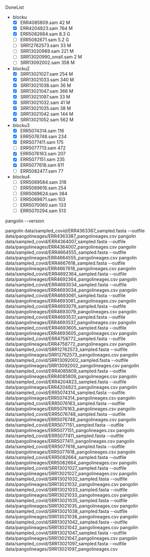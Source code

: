DoneList

- blocku
    - [x] ERR4085809.sam 42 M
    - [x] ERR4204823.sam 764 M
    - [x] ERR5082664.sam 8.3 G
    - [ ] ERR5082671.sam 5.2 G
    - [ ] SRR12762573.sam 33 M
    - [ ] SRR13020989.sam 221 M
    - [ ] SRR13020990_small.sam 2 M
    - [ ] SRR13092002.sam 358 M
- blocku2
    - [x] SRR13021027.sam 254 M
    - [x] SRR13021033.sam 340 M
    - [x] SRR13021038.sam 36 M
    - [x] SRR13021047.sam 366 M
    - [x] SRR13021097.sam 33 M
    - [x] SRR13021032.sam 41 M
    - [x] SRR13021035.sam 38 M 
    - [x] SRR13021042.sam 144 M
    - [x] SRR13021052.sam 562 M
- blocku3 
    - [x] ERR5074314.sam 116
    - [x] ERR5076748.sam 234
    - [x] ERR5077411.sam 175
    - [ ] ERR5077713.sam 472
    - [x] ERR5076163.sam 207
    - [x] ERR5077151.sam 235
    - [x] ERR5077618.sam 611
    - [ ] ERR5082477.sam 77
- blocku4
    - [ ] ERR5069584.sam 318
    - [ ] ERR5069616.sam 254
    - [ ] ERR5069624.sam 384
    - [ ] ERR5069871.sam 103
    - [ ] ERR5070060.sam 133
    - [ ] ERR5070294.sam 513

pangolin --version

pangolin data/sampled_covid/ERR4363387_sampled.fasta --outfile data/pangolineages/ERR4363387_pangolineages.csv
pangolin data/sampled_covid/ERR4364007_sampled.fasta --outfile data/pangolineages/ERR4364007_pangolineages.csv
pangolin data/sampled_covid/ERR4664555_sampled.fasta --outfile data/pangolineages/ERR4664555_pangolineages.csv
pangolin data/sampled_covid/ERR4667618_sampled.fasta --outfile data/pangolineages/ERR4667618_pangolineages.csv
pangolin data/sampled_covid/ERR4692364_sampled.fasta --outfile data/pangolineages/ERR4692364_pangolineages.csv
pangolin data/sampled_covid/ERR4693034_sampled.fasta --outfile data/pangolineages/ERR4693034_pangolineages.csv
pangolin data/sampled_covid/ERR4693061_sampled.fasta --outfile data/pangolineages/ERR4693061_pangolineages.csv
pangolin data/sampled_covid/ERR4693079_sampled.fasta --outfile data/pangolineages/ERR4693079_pangolineages.csv
pangolin data/sampled_covid/ERR4693537_sampled.fasta --outfile data/pangolineages/ERR4693537_pangolineages.csv
pangolin data/sampled_covid/ERR4693605_sampled.fasta --outfile data/pangolineages/ERR4693605_pangolineages.csv
pangolin data/sampled_covid/ERR4758772_sampled.fasta --outfile data/pangolineages/ERR4758772_pangolineages.csv
pangolin data/sampled_covid/SRR12762573_sampled.fasta --outfile data/pangolineages/SRR12762573_pangolineages.csv
pangolin data/sampled_covid/SRR13092002_sampled.fasta --outfile data/pangolineages/SRR13092002_pangolineages.csv
pangolin data/sampled_covid/ERR4085809_sampled.fasta --outfile data/pangolineages/ERR4085809_pangolineages.csv
pangolin data/sampled_covid/ERR4204823_sampled.fasta --outfile data/pangolineages/ERR4204823_pangolineages.csv
pangolin data/sampled_covid/ERR5074314_sampled.fasta --outfile data/pangolineages/ERR5074314_pangolineages.csv
pangolin data/sampled_covid/ERR5076163_sampled.fasta --outfile data/pangolineages/ERR5076163_pangolineages.csv
pangolin data/sampled_covid/ERR5076748_sampled.fasta --outfile data/pangolineages/ERR5076748_pangolineages.csv
pangolin data/sampled_covid/ERR5077151_sampled.fasta --outfile data/pangolineages/ERR5077151_pangolineages.csv
pangolin data/sampled_covid/ERR5077411_sampled.fasta --outfile data/pangolineages/ERR5077411_pangolineages.csv
pangolin data/sampled_covid/ERR5077618_sampled.fasta --outfile data/pangolineages/ERR5077618_pangolineages.csv
pangolin data/sampled_covid/ERR5082664_sampled.fasta --outfile data/pangolineages/ERR5082664_pangolineages.csv
pangolin data/sampled_covid/SRR13021027_sampled.fasta --outfile data/pangolineages/SRR13021027_pangolineages.csv
pangolin data/sampled_covid/SRR13021032_sampled.fasta --outfile data/pangolineages/SRR13021032_pangolineages.csv
pangolin data/sampled_covid/SRR13021033_sampled.fasta --outfile data/pangolineages/SRR13021033_pangolineages.csv
pangolin data/sampled_covid/SRR13021035_sampled.fasta --outfile data/pangolineages/SRR13021035_pangolineages.csv
pangolin data/sampled_covid/SRR13021038_sampled.fasta --outfile data/pangolineages/SRR13021038_pangolineages.csv
pangolin data/sampled_covid/SRR13021042_sampled.fasta --outfile data/pangolineages/SRR13021042_pangolineages.csv
pangolin data/sampled_covid/SRR13021047_sampled.fasta --outfile data/pangolineages/SRR13021047_pangolineages.csv
pangolin data/sampled_covid/SRR13021097_sampled.fasta --outfile data/pangolineages/SRR13021097_pangolineages.csv
